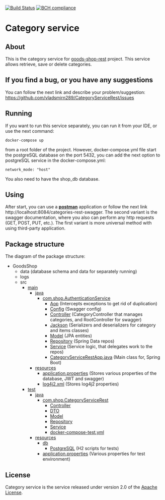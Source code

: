 [![Build Status](https://travis-ci.org/vladsmirn289/CategoryServiceRest.svg?branch=master)](https://travis-ci.org/github/vladsmirn289/CategoryServiceRest)
[![BCH compliance](https://bettercodehub.com/edge/badge/vladsmirn289/CategoryServiceRest?branch=master)](https://bettercodehub.com/)
# Category service

## About
This is the category service for [goods-shop-rest] project. This service allows retrieve, save or delete categories.

## If you find a bug, or you have any suggestions
You can follow the next link and describe your problem/suggestion: https://github.com/vladsmirn289/CategoryServiceRest/issues

## Running
If you want to run this service separately, you can run it from your IDE, or use the next command:
```shell script
docker-compose up
```
from a root folder of the project. However, docker-compose.yml file start the postgreSQL database on the port
5432, you can add the next option to postgreSQL service in the docker-compose.yml:
```shell script
network_mode: "host"
```
You also need to have the shop_db database.

## Using
After start, you can use a **[postman]** application or follow the next link http://localhost:8084/categories-rest-swagger.
The second variant is the swagger documentation, where you also can perform any http requests (GET, POST, PUT, etc.).
The first variant is more universal method with using third-party application.

## Package structure
The diagram of the package structure:
*   GoodsShop
    *   data (database schema and data for separately running)
    *   logs
    *   src
        *   [main]
            *   [java]
                *   [com.shop.AuthenticationService]
                    *   [Aop] (Intercepts exceptions to get rid of duplication)
                    *   [Config] (Swagger config)
                    *   [Controller] (CategoryController that manages categories, and RootController for swagger)
                    *   [Jackson] (Serializers and deserializers for category and items classes)
                    *   [Model] (JPA entities)
                    *   [Repository] (Spring Data repos)
                    *   [Service] (Service logic, that delegates work to the repos)
                    *   [CategoryServiceRestApp.java] (Main class for, Spring Boot)
            *   [resources]
                *   [application.properties] (Stores various properties of the database, JWT and swagger)
                *   [log4j2.xml] (Stores log4j2 properties)
        *   [test]
            *   [java][java2]
                *   [com.shop.CategoryServiceRest][comInTest]
                    *   [Controller][ControllerTest]
                    *   [DTO][DTOTest]
                    *   [Model][ModelTest]
                    *   [Repository][RepoTest]
                    *   [Service][ServiceTest]
                    *   [docker-compose-test.yml]
            *   [resources][testRes]
                *   [db][testDb]
                    *   [PostgreSQL] (H2 scripts for tests)
                *   [application.properties][application-test.properties] (Various properties for test environment)

## License
Category service is the service released under version 2.0 of the [Apache License](https://www.apache.org/licenses/LICENSE-2.0).

[goods-shop-rest]: https://github.com/vladsmirn289/GoodsShopRest
[postman]: https://www.postman.com/

[main]: ./src/main
[java]: ./src/main/java
[com.shop.AuthenticationService]: ./src/main/java/com/shop/CategoryServiceRest
[Aop]: ./src/main/java/com/shop/CategoryServiceRest/Aop
[Config]: ./src/main/java/com/shop/CategoryServiceRest/Config
[Controller]: ./src/main/java/com/shop/CategoryServiceRest/Controller
[Jackson]: ./src/main/java/com/shop/CategoryServiceRest/Jackson
[Model]: ./src/main/java/com/shop/CategoryServiceRest/Model
[Repository]: ./src/main/java/com/shop/CategoryServiceRest/Repository
[Service]: ./src/main/java/com/shop/CategoryServiceRest/Service
[CategoryServiceRestApp.java]: ./src/main/java/com/shop/CategoryServiceRest/CategoryServiceRestApp.java

[resources]: ./src/main/resources
[application.properties]: ./src/main/resources/application.properties
[log4j2.xml]: ./src/main/resources/log4j2.xml

[test]: ./src/test
[testRes]: ./src/test/resources
[testDb]: ./src/test/resources/db
[PostgreSQL]: ./src/test/resources/db/PostgreSQL
[application-test.properties]: ./src/test/resources/application.properties
[java2]: ./src/test/java
[comInTest]: ./src/test/java/com/shop/CategoryServiceRest
[ControllerTest]: ./src/test/java/com/shop/CategoryServiceRest/Controller
[DTOTest]: ./src/test/java/com/shop/CategoryServiceRest/DTO
[ModelTest]: ./src/test/java/com/shop/CategoryServiceRest/Model
[RepoTest]: ./src/test/java/com/shop/CategoryServiceRest/Repository
[ServiceTest]: ./src/test/java/com/shop/CategoryServiceRest/Service
[docker-compose-test.yml]: ./src/test/java/com/shop/CategoryServiceRest/docker-compose-test.yml
